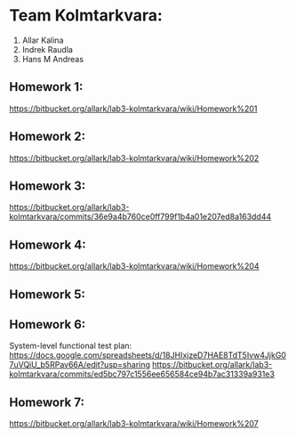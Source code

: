 # Team Kolmtarkvara:
1. Allar Kalina
2. Indrek Raudla
3. Hans M Andreas

## Homework 1:
<https://bitbucket.org/allark/lab3-kolmtarkvara/wiki/Homework%201> 

## Homework 2:
<https://bitbucket.org/allark/lab3-kolmtarkvara/wiki/Homework%202>

## Homework 3:
https://bitbucket.org/allark/lab3-kolmtarkvara/commits/36e9a4b760ce0ff799f1b4a01e207ed8a163dd44

## Homework 4:
https://bitbucket.org/allark/lab3-kolmtarkvara/wiki/Homework%204

## Homework 5:
<Links to the solution>

## Homework 6:
System-level functional test plan:
<https://docs.google.com/spreadsheets/d/18JHIxjzeD7HAE8TdT5Ivw4JjkG07uVQiU_b5RPav66A/edit?usp=sharing>
<https://bitbucket.org/allark/lab3-kolmtarkvara/commits/ed5bc797c1556ee656584ce94b7ac31339a931e3>

## Homework 7:
<https://bitbucket.org/allark/lab3-kolmtarkvara/wiki/Homework%207>
